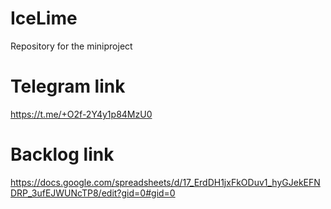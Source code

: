 # IceLime
Repository for the miniproject

# Telegram link

https://t.me/+O2f-2Y4y1p84MzU0

# Backlog link

https://docs.google.com/spreadsheets/d/17_ErdDH1jxFkODuv1_hyGJekEFNDRP_3ufEJWUNcTP8/edit?gid=0#gid=0
